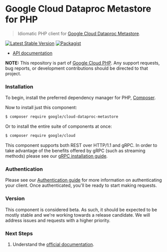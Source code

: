 # Google Cloud Dataproc Metastore for PHP

> Idiomatic PHP client for [Google Cloud Dataproc Metastore](https://cloud.google.com/dataproc-metastore).

[![Latest Stable Version](https://poser.pugx.org/google/cloud-dataproc-metastore/v/stable)](https://packagist.org/packages/google/cloud-dataproc-metastore) [![Packagist](https://img.shields.io/packagist/dm/google/cloud-dataproc-metastore.svg)](https://packagist.org/packages/google/cloud-dataproc-metastore)

* [API documentation](http://googleapis.github.io/google-cloud-php/#/docs/cloud-dataproc-metastore/latest/dataprocmetastore/readme)

**NOTE:** This repository is part of [Google Cloud PHP](https://github.com/googleapis/google-cloud-php). Any
support requests, bug reports, or development contributions should be directed to
that project.

### Installation

To begin, install the preferred dependency manager for PHP, [Composer](https://getcomposer.org/).

Now to install just this component:

```sh
$ composer require google/cloud-dataproc-metastore
```

Or to install the entire suite of components at once:

```sh
$ composer require google/cloud
```

This component supports both REST over HTTP/1.1 and gRPC. In order to take advantage of the benefits offered by gRPC (such as streaming methods)
please see our [gRPC installation guide](https://cloud.google.com/php/grpc).

### Authentication

Please see our [Authentication guide](https://github.com/googleapis/google-cloud-php/blob/master/AUTHENTICATION.md) for more information
on authenticating your client. Once authenticated, you'll be ready to start making requests.


### Version

This component is considered beta. As such, it should be expected to be mostly
stable and we're working towards a release candidate. We will address issues
and requests with a higher priority.

### Next Steps

1. Understand the [official documentation](https://cloud.google.com/dataproc-metastore/docs).
